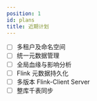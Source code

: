 ```yaml
---
position: 1
id: plans
title: 近期计划
---
```




* [ ] 多租户及命名空间
* [ ] 统一元数据管理
* [ ] 全局血缘与影响分析
* [ ] Flink 元数据持久化
* [ ] 多版本 Flink-Client Server
* [ ] 整库千表同步
